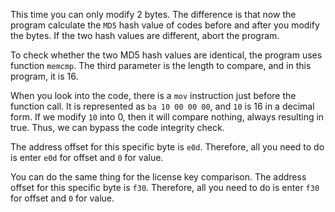 This time you can only modify 2 bytes.
The difference is that now the program calculate the `MD5` hash value of codes before and after you modify the bytes.
If the two hash values are different, abort the program.

To check whether the two MD5 hash values are identical, the program uses function `memcmp`.
The third parameter is the length to compare, and in this program, it is 16.

When you look into the code, there is a `mov` instruction just before the function call.
It is represented as `ba 10 00 00 00`, and `10` is 16 in a decimal form.
If we modify `10` into 0, then it will compare nothing, always resulting in true.
Thus, we can bypass the code integrity check.

The address offset for this specific byte is `e0d`.
Therefore, all you need to do is enter `e0d` for offset and `0` for value.

You can do the same thing for the license key comparison.
The address offset for this specific byte is `f30`.
Therefore, all you need to do is enter `f30` for offset and `0` for value.